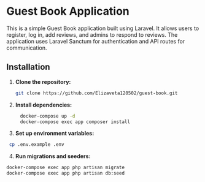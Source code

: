 # Guest Book Application

This is a simple Guest Book application built using Laravel. It allows users to register, log in, add reviews, and admins to respond to reviews. The application uses Laravel Sanctum for authentication and API routes for communication.

## Installation

1. **Clone the repository:**

   ```bash
   git clone https://github.com/Elizaveta120502/guest-book.git

 2.  **Install dependencies:**
```bash
     docker-compose up -d
     docker-compose exec app composer install
```
3. **Set up environment variables:**

```bash
 cp .env.example .env
```
4. **Run migrations and seeders:**
```bash
docker-compose exec app php artisan migrate
docker-compose exec app php artisan db:seed
```
